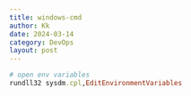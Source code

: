 ```yaml
---
title: windows-cmd
author: Kk
date: 2024-03-14
category: DevOps
layout: post
---
```


```ruby
# open env variables
rundll32 sysdm.cpl,EditEnvironmentVariables
```